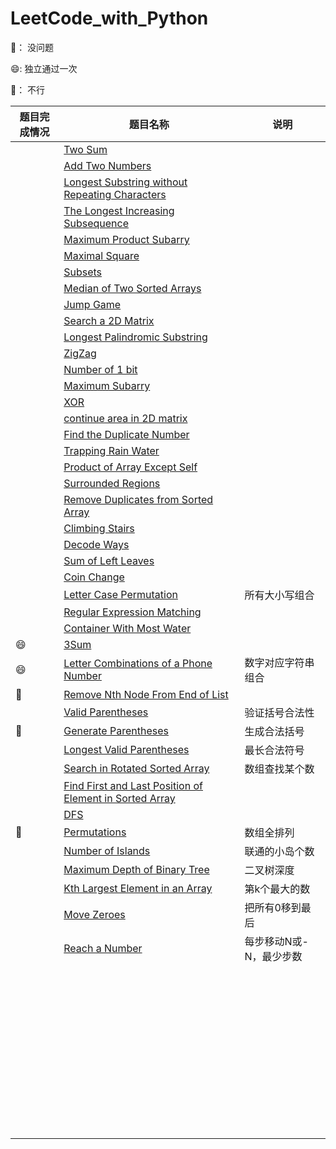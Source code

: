 # LeetCode_with_Python

🤪： 没问题

:smile::    独立通过一次

🤔： 不行

| 题目完成情况 | 题目名称                                                     | 说明               |
| ------------ | ------------------------------------------------------------ | ------------------ |
|              | [Two Sum](https://leetcode.com/problems/two-sum/description/) |                    |
|              | [Add Two Numbers](https://leetcode.com/problems/add-two-numbers/description/) |                    |
|              | [Longest Substring without Repeating Characters](https://leetcode.com/problems/longest-substring-without-repeating-characters/description/) |                    |
|              | [The Longest Increasing Subsequence](https://leetcode.com/problems/longest-increasing-subsequence/description/) |                    |
|              | [Maximum Product Subarry](https://leetcode.com/problems/maximum-product-subarray/description/) |                    |
|              | [Maximal Square](https://leetcode.com/problems/maximal-square/description/) |                    |
|              | [Subsets](https://leetcode.com/problems/subsets/description/) |                    |
|              | [Median of Two Sorted Arrays](https://leetcode.com/problems/median-of-two-sorted-arrays/description/) |                    |
|              | [Jump Game](https://leetcode.com/problems/jump-game/description/) |                    |
|              | [Search a 2D Matrix](https://leetcode.com/problems/search-a-2d-matrix/description/) |                    |
|              | [Longest Palindromic Substring](https://leetcode.com/problems/longest-palindromic-substring/description/) |                    |
|              | [ZigZag](https://leetcode.com/problems/zigzag-conversion/description/) |                    |
|              | [Number of 1 bit](https://leetcode.com/problems/number-of-1-bits/description/) |                    |
|              | [Maximum Subarry](https://leetcode.com/problems/maximum-subarray/description/) |                    |
|              | [XOR](https://github.com/duanyzhi/LeetCode_with_Python/blob/master/xor/main.py) |                    |
|              | [continue area in 2D matrix](https://github.com/duanyzhi/LeetCode_with_Python/blob/master/continue_area_in_2D_matrix/main.py) |                    |
|              | [Find the Duplicate Number](https://leetcode.com/problems/find-the-duplicate-number/description/) |                    |
|              | [Trapping Rain Water](https://leetcode.com/problems/trapping-rain-water/description/) |                    |
|              | [Product of Array Except Self](https://leetcode.com/problems/product-of-array-except-self/description/) |                    |
|              | [Surrounded Regions](https://leetcode.com/problems/surrounded-regions/description/) |                    |
|              | [Remove Duplicates from Sorted Array](https://leetcode.com/problems/remove-duplicates-from-sorted-array/description/) |                    |
|              | [Climbing Stairs](https://leetcode.com/problems/climbing-stairs/description/) |                    |
|              | [Decode Ways](https://leetcode.com/problems/decode-ways/description/) |                    |
|              | [Sum of Left Leaves](https://leetcode.com/problems/sum-of-left-leaves/description/) |                    |
|              | [Coin Change](https://leetcode.com/problems/coin-change/description/) |                    |
|              | [Letter Case Permutation](https://leetcode.com/problems/letter-case-permutation/description/) | 所有大小写组合     |
|              | [Regular Expression Matching](https://leetcode.com/problems/regular-expression-matching/description/) |                    |
|              | [Container With Most Water](https://leetcode.com/problems/container-with-most-water/description/) |                    |
| :smile:      | [3Sum](https://leetcode.com/problems/3sum/description/)      |                    |
| :smile:      | [Letter Combinations of a Phone Number](https://leetcode.com/problems/letter-combinations-of-a-phone-number/description/) | 数字对应字符串组合 |
|  🤔          | [Remove Nth Node From End of List](https://leetcode.com/problems/remove-nth-node-from-end-of-list/description/) |                    |
|              | [Valid Parentheses](https://leetcode.com/problems/valid-parentheses/description/) | 验证括号合法性 |
|  🤔          | [Generate Parentheses](https://leetcode.com/problems/generate-parentheses/description/) | 生成合法括号 |
|              | [Longest Valid Parentheses](https://leetcode.com/problems/longest-valid-parentheses/description/) | 最长合法符号 |
|              | [Search in Rotated Sorted Array](https://leetcode.com/problems/search-in-rotated-sorted-array/description/) | 数组查找某个数 |
|              | [Find First and Last Position of Element in Sorted Array](https://leetcode.com/problems/find-first-and-last-position-of-element-in-sorted-array/description/) |                    |
|              | [DFS]() |                    |
|  🤔          | [Permutations](https://leetcode.com/problems/permutations/description/) | 数组全排列 |
|              | [Number of Islands](https://leetcode.com/problems/number-of-islands/description/) | 联通的小岛个数 |
|              | [Maximum Depth of Binary Tree](https://leetcode.com/problems/maximum-depth-of-binary-tree/description/) | 二叉树深度 |
|              |[Kth Largest Element in an Array](https://leetcode.com/problems/kth-largest-element-in-an-array/description/)                                                              |  第k个最大的数                  |
|              |[Move Zeroes](https://leetcode.com/problems/move-zeroes/description/)                                                              |  把所有0移到最后                 |
|              |[Reach a Number](https://leetcode.com/problems/reach-a-number/description/)                                                              |每步移动N或-N，最少步数                    |
|              |                                                              |                    |
|              |                                                              |                    |
|              |                                                              |                    |
|              |                                                              |                    |
|              |                                                              |                    |
|              |                                                              |                    |
|              |                                                              |                    |
|              |                                                              |                    |
|              |                                                              |                    |
|              |                                                              |                    |
|              |                                                              |                    |
|              |                                                              |                    |
|              |                                                              |                    |
|              |                                                              |                    |
|              |                                                              |                    |
|              |                                                              |                    |
|              |                                                              |                    |
|              |                                                              |                    |
|              |                                                              |                    |
|              |                                                              |                    |
|              |                                                              |                    |
|              |                                                              |                    |
|              |                                                              |                    |
|              |                                                              |                    |
|              |                                                              |                    |
|              |                                                              |                    |
|              |                                                              |                    |
|              |                                                              |                    |
|              |                                                              |                    |
|              |                                                              |                    |
|              |                                                              |                    |
|              |                                                              |                    |
|              |                                                              |                    |
|              |                                                              |                    |
|              |                                                              |                    |
|              |                                                              |                    |
|              |                                                              |                    |
|              |                                                              |                    |
|              |                                                              |                    |
|              |                                                              |                    |
|              |                                                              |                    |
|              |                                                              |                    |
|              |                                                              |                    |
|              |                                                              |                    |
|              |                                                              |                    |
|              |                                                              |                    |
